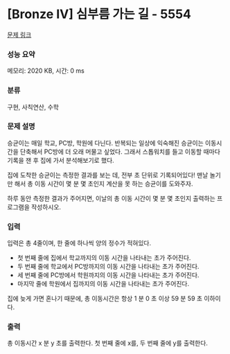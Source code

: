# [Bronze IV] 심부름 가는 길 - 5554 

[문제 링크](https://www.acmicpc.net/problem/5554) 

### 성능 요약

메모리: 2020 KB, 시간: 0 ms

### 분류

구현, 사칙연산, 수학

### 문제 설명

<p style="user-select: auto;">승균이는 매일 학교, PC방, 학원에 다닌다. 반복되는 일상에 익숙해진 승균이는 이동시간을 단축해서 PC방에 더 오래 머물고 싶었다. 그래서 스톱워치를 들고 이동할 때마다 기록을 잰 후 집에 가서 분석해보기로 했다.</p>

<p style="user-select: auto;">집에 도착한 승균이는 측정한 결과를 보는 데, 전부 초 단위로 기록되어있다! 맨날 놀기만 해서 총 이동 시간이 몇 분 몇 초인지 계산을 못 하는 승균이를 도와주자.</p>

<p style="user-select: auto;">하루 동안 측정한 결과가 주어지면, 이날의 총 이동 시간이 몇 분 몇 초인지 출력하는 프로그램을 작성하시오.</p>

### 입력 

 <p style="user-select: auto;">입력은 총 4줄이며, 한 줄에 하나씩 양의 정수가 적혀있다.</p>

<ul style="user-select: auto;">
	<li style="user-select: auto;">첫 번째 줄에 집에서 학교까지의 이동 시간을 나타내는 초가 주어진다.</li>
	<li style="user-select: auto;">두 번째 줄에 학교에서 PC방까지의 이동 시간을 나타내는 초가 주어진다.</li>
	<li style="user-select: auto;">세 번째 줄에 PC방에서 학원까지의 이동 시간을 나타내는 초가 주어진다. </li>
	<li style="user-select: auto;">마지막 줄에 학원에서 집까지의 이동 시간을 나타내는 초가 주어진다.</li>
</ul>

<p style="user-select: auto;">집에 늦게 가면 혼나기 때문에, 총 이동시간은 항상 1 분 0 초 이상 59 분 59 초 이하이다.</p>

### 출력 

 <p style="user-select: auto;">총 이동시간 x 분 y 초를 출력한다. 첫 번째 줄에 x를, 두 번째 줄에 y를 출력한다.</p>

